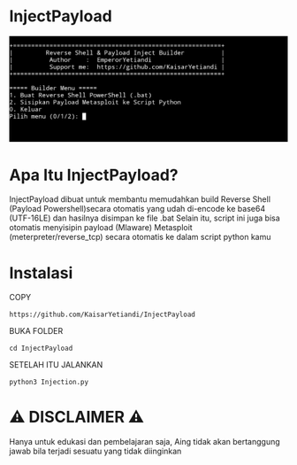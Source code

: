 # InjectPayload
![alt text](https://github.com/KaisarYetiandi/InjectPayload/blob/main/Screenshot_2025-07-07-00-56-44-772_com.termux-edit.jpg)

# Apa Itu InjectPayload?
InjectPayload dibuat untuk membantu memudahkan build Reverse Shell (Payload Powershell)secara otomatis yang udah di-encode ke base64 (UTF-16LE) dan hasilnya disimpan ke file .bat Selain itu, script ini juga bisa otomatis menyisipin payload (Mlaware) Metasploit (meterpreter/reverse_tcp) secara otomatis ke dalam script python kamu

# Instalasi
COPY 
```
https://github.com/KaisarYetiandi/InjectPayload
```
BUKA FOLDER
```
cd InjectPayload
```
SETELAH ITU JALANKAN
```
python3 Injection.py
```

# ⚠️ DISCLAIMER ⚠️ 
Hanya untuk edukasi dan pembelajaran saja, Aing tidak akan bertanggung jawab bila terjadi sesuatu yang tidak diinginkan


